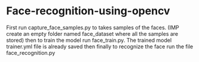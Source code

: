 # Face-recognition-using-opencv

First run capture_face_samples.py to takes samples of the faces. (IMP create an empty folder named face_dataset where all the samples are stored)
then to train the model run face_train.py. The trained model trainer.yml file is already saved 
then finally to recognize the face run the file face_recognition.py
